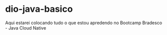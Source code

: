 # dio-java-basico

Aqui estarei colocando tudo o que estou apredendo no Bootcamp Bradesco - Java Cloud Native 
